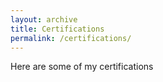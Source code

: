 ```yaml
---
layout: archive
title: Certifications
permalink: /certifications/
---
```


Here are some of my certifications